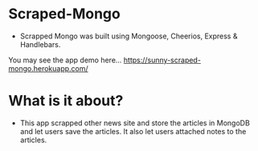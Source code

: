 # Scraped-Mongo
  - Scrapped Mongo was built using Mongoose, Cheerios, Express & Handlebars.

You may see the app demo here...
https://sunny-scraped-mongo.herokuapp.com/

# What is it about?
 - This app scrapped other news site and store the articles in MongoDB and let users save the articles. It also let users attached notes to the articles. 
